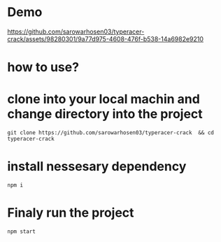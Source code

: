# Demo

https://github.com/sarowarhosen03/typeracer-crack/assets/98280301/9a77d975-4608-476f-b538-14a6982e9210



# how to use?
# clone into your local machin and change directory into the project
```
git clone https://github.com/sarowarhosen03/typeracer-crack  && cd typeracer-crack
```

# install nessesary dependency
```
npm i
```
# Finaly run the project
```
npm start
```





